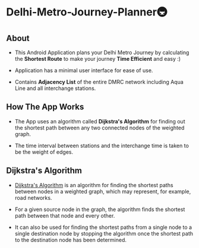 # Delhi-Metro-Journey-Planner🚇
## About
* This Android Application plans your Delhi Metro Journey by calculating the **Shortest Route** to make your journey **Time Efficient** and easy :)

* Application has a minimal user interface for ease of use.

* Contains **Adjacency List** of the entire DMRC network including Aqua Line and all interchange stations.
## How The App Works

* The App uses an algorithm called **Dijkstra's Algorithm** for finding out the shortest path between any two connected nodes of the weighted graph.

* The time interval between stations and the interchange time is taken to be the weight of edges.
## Dijkstra's Algorithm
* [Dijkstra's Algorithm](https://en.wikipedia.org/wiki/Dijkstra%27s_algorithm#:~:text=Dijkstra's%20algorithm%20(%2F%CB%88da%C9%AA,Dijkstra's%20algorithm)) is an algorithm for finding the shortest paths between nodes in a weighted graph, which may represent, for example, road networks.

* For a given source node in the graph, the algorithm finds the shortest path between that node and every other.

* It can also be used for finding the shortest paths from a single node to a single destination node by stopping the algorithm once the shortest path to the destination node has been determined.
